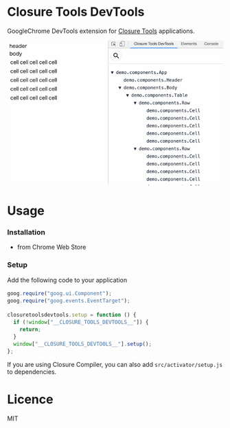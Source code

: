 Closure Tools DevTools
=========

GoogleChrome DevTools extension for [Closure Tools](https://developers.google.com/closure) applications.

![](/media/image.gif)


Usage
====

### Installation

- from Chrome Web Store

### Setup

Add the following code to your application

```js
goog.require("goog.ui.Component");
goog.require("goog.events.EventTarget");

closuretoolsdevtools.setup = function () {
  if (!window["__CLOSURE_TOOLS_DEVTOOLS__"]) {
    return;
  }
  window["__CLOSURE_TOOLS_DEVTOOLS__"].setup();
};
```

If you are using Closure Compiler, you can also add `src/activator/setup.js` to dependencies.

Licence
=====

MIT
